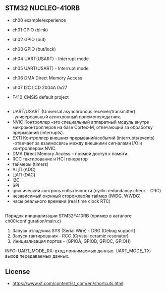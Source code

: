 ## STM32 NUCLEO-410RB

- ch00 example/experience
- ch01 GPIO (blink)
- ch02 GPIO (but)
- ch03 GPIO (but/lock)
- ch04 UART(USART) - Interrupt mode 
- ch05 UART(USART) - Interrupt mode
- ch06 DMA Direct Memory Access
- ch07 I2C LCD 2004A 0x27

- F410_CMSIS default project


## 

- UART/USART (Universal asynchronous receiver/transmitter) -универсальный асинхронный приемопередатчик.
- NVIC Контроллер –это специальный аппаратный модуль внутри микроконтроллеров на базе Cortex-M, отвечающий за обработку прерываний (interrupts).
- EXTI Контроллер внешних прерываний/событий (interrupts/events) -отвечает за взаимосвязь между внешними сигналами I/O и контроллером NVIC.
- DMA Direct Memory Access – прямой доступ к памяти.
- RCC тактирование и HCI генератор
- таймеры (timers)
- АЦП (ADC) 
- ЦАП (DAC)
- I2C
- SPI
- циклический контроль избыточности (cyclic redundancy check - CRC)
- независимый  оконный сторожевойа таймер (IWDG, WWDG)
- часы реального времени (real time clock RTC)

## 

Порядок инициализации STM32F410RB (пример в каталоге ch00/configuration/main.c)

1. Запуск отладчика SYS (Serial Wire) - DBG (Debug support)
2. Запуск тактирования - RCC (Crystal ceramic resonator)
2. Инициализация портов - (GPIOA, GPIOB, GPIOC, GPIOH)


INFO:
UART_MODE_RX: вход принимаемых данных. 
UART_MODE_TX: выход передаваемых данных. 

## License

- https://www.st.com/content/st_com/en/shortcuts.html
